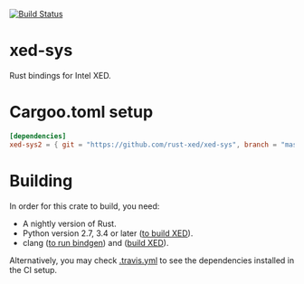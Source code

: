 [![Build Status](https://travis-ci.com/Phantomical/xed-sys.svg?branch=master)](https://travis-ci.com/Phantomical/xed-sys)

# xed-sys
Rust bindings for Intel XED.

# Cargoo.toml setup

```toml
[dependencies]
xed-sys2 = { git = "https://github.com/rust-xed/xed-sys", branch = "master" }
```

# Building

In order for this crate to build, you need:
* A nightly version of Rust.
* Python version 2.7, 3.4 or later ([to build XED](https://intelxed.github.io/build-manual/)).
* clang ([to run bindgen](https://rust-lang.github.io/rust-bindgen/requirements.html#requirements)) and ([build XED](https://intelxed.github.io/build-manual/)).

Alternatively, you may check [.travis.yml](.travis.yml) to see the dependencies installed in the CI setup.


